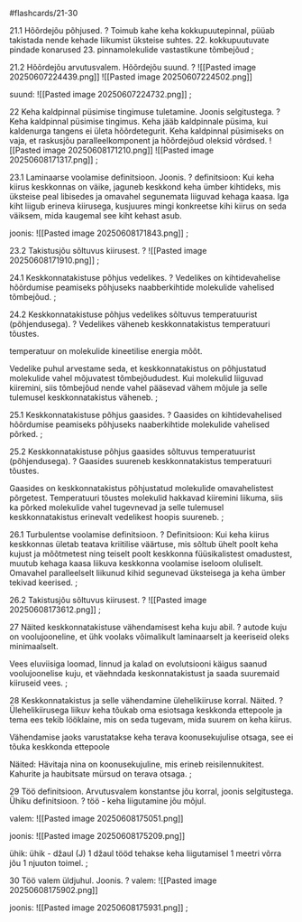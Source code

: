 #flashcards/21-30

21.1 Hõõrdejõu põhjused.
?
Toimub kahe keha kokkupuutepinnal, püüab takistada nende kehade liikumist üksteise suhtes.
22. kokkupuutuvate pindade konarused
23. pinnamolekulide vastastikune tõmbejõud
;

21.2  Hõõrdejõu arvutusvalem. Hõõrdejõu suund.
?
![[Pasted image 20250607224439.png]]
![[Pasted image 20250607224502.png]]

suund:
![[Pasted image 20250607224732.png]]
;

22 Keha kaldpinnal püsimise tingimuse tuletamine. Joonis selgitustega.
?
Keha kaldpinnal püsimise tingimus. Keha jääb kaldpinnale püsima, kui kaldenurga tangens ei ületa hõõrdetegurit.
Keha kaldpinnal püsimiseks on vaja, et raskusjõu paralleelkomponent ja hõõrdejõud oleksid võrdsed.
![[Pasted image 20250608171210.png]]
![[Pasted image 20250608171317.png]]
;

23.1 Laminaarse voolamise definitsioon. Joonis.
?
definitsioon:
Kui keha kiirus keskkonnas on väike, jaguneb keskkond keha ümber kihtideks, mis üksteise
peal libisedes ja omavahel segunemata liiguvad kehaga kaasa. Iga kiht liigub erineva kiirusega, kusjuures mingi konkreetse kihi kiirus on seda väiksem, mida kaugemal see kiht kehast asub.

joonis:
![[Pasted image 20250608171843.png]]
;

23.2 Takistusjõu sõltuvus kiirusest.
?
![[Pasted image 20250608171910.png]]
;

24.1 Keskkonnatakistuse põhjus vedelikes.
?
Vedelikes on kihtidevahelise hõõrdumise peamiseks põhjuseks naabberkihtide molekulide vahelised tõmbejõud.
;

24.2  Keskkonnatakistuse põhjus vedelikes sõltuvus temperatuurist (põhjendusega).
?
Vedelikes väheneb keskkonnatakistus temperatuuri tõustes.

temperatuur on molekulide kineetilise energia mõõt.

Vedelike puhul arvestame seda, et keskkonnatakistus on põhjustatud molekulide vahel mõjuvatest tõmbejõududest. Kui molekulid liiguvad kiiremini, siis tõmbejõud nende vahel pääsevad vähem mõjule ja selle tulemusel
keskkonnatakistus väheneb.
;

25.1 Keskkonnatakistuse põhjus gaasides.
?
Gaasides on kihtidevahelised hõõrdumise peamiseks põhjuseks naaberkihtide molekulide vahelised põrked.
;

25.2 Keskkonnatakistuse põhjus gaasides sõltuvus  temperatuurist (põhjendusega).
?
Gaasides suureneb keskkonnatakistus temperatuuri tõustes.

Gaasides on keskkonnatakistus põhjustatud molekulide omavahelistest põrgetest. Temperatuuri tõustes molekulid hakkavad kiiremini liikuma, siis ka põrked molekulide vahel tugevnevad ja selle tulemusel keskkonnatakistus erinevalt vedelikest hoopis suureneb.
;

26.1 Turbulentse voolamise definitsioon.
?
Definitsioon:
Kui keha kiirus keskkonnas ületab teatava kriitilise väärtuse, mis sõltub ühelt poolt keha kujust ja mõõtmetest ning teiselt poolt
keskkonna füüsikalistest omadustest, muutub kehaga kaasa liikuva keskkonna
voolamise iseloom oluliselt. Omavahel paralleelselt liikunud kihid segunevad
üksteisega ja keha ümber tekivad keerised. 
;

26.2 Takistusjõu sõltuvus kiirusest.
?
![[Pasted image 20250608173612.png]]
;

27 Näited keskkonnatakistuse vähendamisest keha kuju abil.
?
autode kuju on voolujooneline, et ühk voolaks võimalikult laminaarselt ja keeriseid oleks minimaalselt.

Vees eluviisiga loomad, linnud ja kalad on evolutsiooni käigus saanud voolujoonelise kuju, et väehndada keskonnatakistust ja saada suuremaid kiiruseid vees.
;

28 Keskkonnatakistus ja selle vähendamine ülehelikiiruse korral. Näited.
?
Ülehelikiirusega liikuv keha tõukab oma
esiotsaga keskkonda ettepoole ja tema ees tekib lööklaine, mis on seda tugevam, mida suurem on keha kiirus.

Vähendamise jaoks varustatakse keha terava koonusekujulise otsaga, see ei tõuka keskkonda ettepoole

Näited:
Hävitaja nina on koonusekujuline, mis erineb reisilennukitest.
Kahurite ja haubitsate mürsud on terava otsaga.
;

29 Töö definitsioon. Arvutusvalem konstantse jõu korral, joonis selgitustega. Ühiku definitsioon.
?
töö - keha liigutamine jõu mõjul.

valem:
![[Pasted image 20250608175051.png]]

joonis:
![[Pasted image 20250608175209.png]]

ühik:
ühik - džaul (J)
1 džaul tööd tehakse keha liigutamisel 1 meetri võrra jõu 1 njuuton toimel.
;

30 Töö valem üldjuhul. Joonis.
?
valem:
![[Pasted image 20250608175902.png]]

joonis:
![[Pasted image 20250608175931.png]]
;